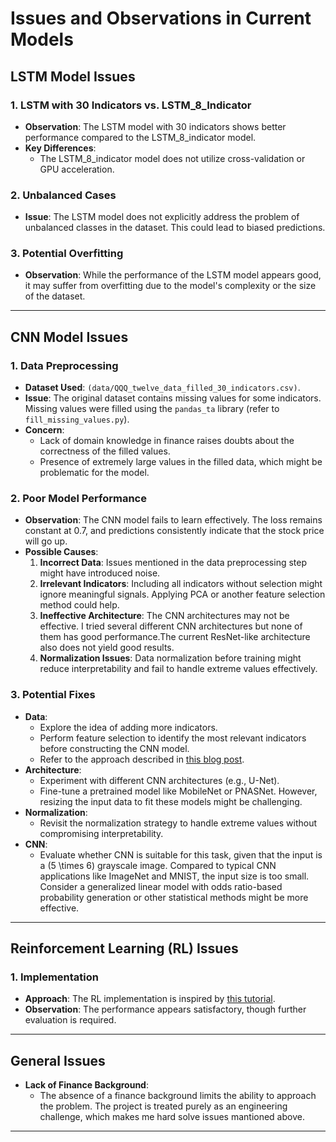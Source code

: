# Issues and Observations in Current Models

## LSTM Model Issues

### 1. LSTM with 30 Indicators vs. LSTM_8_Indicator
- **Observation**: The LSTM model with 30 indicators shows better performance compared to the LSTM_8_indicator model.
- **Key Differences**:
  - The LSTM_8_indicator model does not utilize cross-validation or GPU acceleration.

### 2. Unbalanced Cases
- **Issue**: The LSTM model does not explicitly address the problem of unbalanced classes in the dataset. This could lead to biased predictions.

### 3. Potential Overfitting
- **Observation**: While the performance of the LSTM model appears good, it may suffer from overfitting due to the model's complexity or the size of the dataset.

---

## CNN Model Issues

### 1. Data Preprocessing
- **Dataset Used**: `(data/QQQ_twelve_data_filled_30_indicators.csv)`.
- **Issue**: The original dataset contains missing values for some indicators. Missing values were filled using the `pandas_ta` library (refer to `fill_missing_values.py`).
- **Concern**:
  - Lack of domain knowledge in finance raises doubts about the correctness of the filled values.
  - Presence of extremely large values in the filled data, which might be problematic for the model.

### 2. Poor Model Performance
- **Observation**: The CNN model fails to learn effectively. The loss remains constant at 0.7, and predictions consistently indicate that the stock price will go up.
- **Possible Causes**:
  1. **Incorrect Data**: Issues mentioned in the data preprocessing step might have introduced noise.
  2. **Irrelevant Indicators**: Including all indicators without selection might ignore meaningful signals. Applying PCA or another feature selection method could help.
  3. **Ineffective Architecture**: The CNN architectures may not be effective. I tried several different CNN architectures but none of them has good performance.The current ResNet-like architecture also does not yield good results.
  4. **Normalization Issues**: Data normalization before training might reduce interpretability and fail to handle extreme values effectively.

### 3. Potential Fixes
- **Data**:
  - Explore the idea of adding more indicators.
  - Perform feature selection to identify the most relevant indicators before constructing the CNN model.
  - Refer to the approach described in [this blog post](https://medium.com/@quantclubiitkgpstock-buy-sell-hold-prediction-using-cnn-ee7b671f4ad3).
- **Architecture**:
  - Experiment with different CNN architectures (e.g., U-Net).
  - Fine-tune a pretrained model like MobileNet or PNASNet. However, resizing the input data to fit these models might be challenging.
- **Normalization**:
  - Revisit the normalization strategy to handle extreme values without compromising interpretability.
- **CNN**:
    - Evaluate whether CNN is suitable for this task, given that the input is a \(5 \times 6\) grayscale image. Compared to typical CNN applications like ImageNet and MNIST, the input size is too small. Consider a generalized linear model with odds ratio-based probability generation or other statistical methods might be more effective.

---

## Reinforcement Learning (RL) Issues

### 1. Implementation
- **Approach**: The RL implementation is inspired by [this tutorial](https://teddykoker.com/2019/06/trading-with-reinforcement-learning-in-python-part-ii-application/?ref=blog.mlq.ai).
- **Observation**: The performance  appears satisfactory, though further evaluation is required.

---

## General Issues

- **Lack of Finance Background**:
  - The absence of a finance background limits the ability to approach the problem. The project is treated purely as an engineering challenge, which makes me hard solve issues mantioned above.

---
